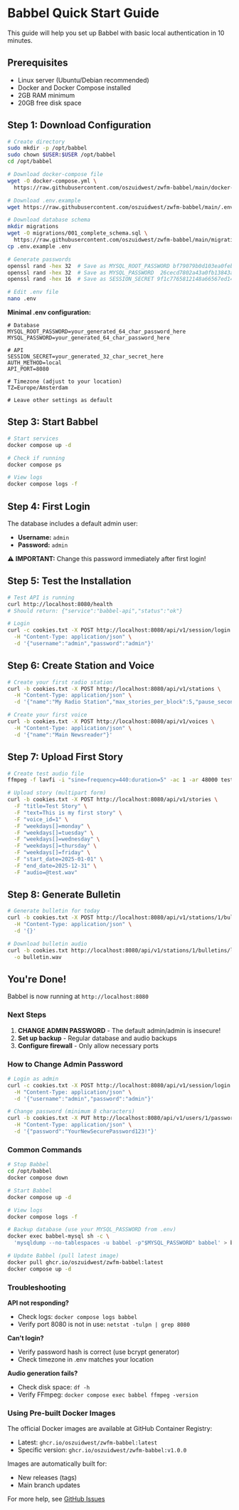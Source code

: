 # Babbel Quick Start Guide

This guide will help you set up Babbel with basic local authentication in 10 minutes.

## Prerequisites

- Linux server (Ubuntu/Debian recommended)
- Docker and Docker Compose installed
- 2GB RAM minimum
- 20GB free disk space

## Step 1: Download Configuration

```bash
# Create directory
sudo mkdir -p /opt/babbel
sudo chown $USER:$USER /opt/babbel
cd /opt/babbel

# Download docker-compose file
wget -O docker-compose.yml \
  https://raw.githubusercontent.com/oszuidwest/zwfm-babbel/main/docker-compose.prod.yml

# Download .env.example
wget https://raw.githubusercontent.com/oszuidwest/zwfm-babbel/main/.env.example

# Download database schema
mkdir migrations
wget -O migrations/001_complete_schema.sql \
  https://raw.githubusercontent.com/oszuidwest/zwfm-babbel/main/migrations/001_complete_schema.sql
cp .env.example .env

# Generate passwords
openssl rand -hex 32  # Save as MYSQL_ROOT_PASSWORD bf79079b0d103ea0feb65874e4a218d2e5090ba8c460b8aed899fa9754f9fa5b
openssl rand -hex 32  # Save as MYSQL_PASSWORD  26cecd7802a43a0fb13843aa78c19b13ca801ec5e06518600df1b29064d99649
openssl rand -hex 16  # Save as SESSION_SECRET 9f1c7765812148a66567ed14c63d378f

# Edit .env file
nano .env
```

**Minimal .env configuration:**
```env
# Database
MYSQL_ROOT_PASSWORD=your_generated_64_char_password_here
MYSQL_PASSWORD=your_generated_64_char_password_here

# API
SESSION_SECRET=your_generated_32_char_secret_here
AUTH_METHOD=local
API_PORT=8080

# Timezone (adjust to your location)
TZ=Europe/Amsterdam

# Leave other settings as default
```

## Step 3: Start Babbel

```bash
# Start services
docker compose up -d

# Check if running
docker compose ps

# View logs
docker compose logs -f
```

## Step 4: First Login

The database includes a default admin user:
- **Username:** `admin`
- **Password:** `admin`

⚠️ **IMPORTANT:** Change this password immediately after first login!

## Step 5: Test the Installation

```bash
# Test API is running
curl http://localhost:8080/health
# Should return: {"service":"babbel-api","status":"ok"}

# Login
curl -c cookies.txt -X POST http://localhost:8080/api/v1/session/login \
  -H "Content-Type: application/json" \
  -d '{"username":"admin","password":"admin"}'
```

## Step 6: Create Station and Voice

```bash
# Create your first radio station
curl -b cookies.txt -X POST http://localhost:8080/api/v1/stations \
  -H "Content-Type: application/json" \
  -d '{"name":"My Radio Station","max_stories_per_block":5,"pause_seconds":2.0}'

# Create your first voice
curl -b cookies.txt -X POST http://localhost:8080/api/v1/voices \
  -H "Content-Type: application/json" \
  -d '{"name":"Main Newsreader"}'
```

## Step 7: Upload First Story

```bash
# Create test audio file
ffmpeg -f lavfi -i "sine=frequency=440:duration=5" -ac 1 -ar 48000 test.wav

# Upload story (multipart form)
curl -b cookies.txt -X POST http://localhost:8080/api/v1/stories \
  -F "title=Test Story" \
  -F "text=This is my first story" \
  -F "voice_id=1" \
  -F "weekdays[]=monday" \
  -F "weekdays[]=tuesday" \
  -F "weekdays[]=wednesday" \
  -F "weekdays[]=thursday" \
  -F "weekdays[]=friday" \
  -F "start_date=2025-01-01" \
  -F "end_date=2025-12-31" \
  -F "audio=@test.wav"
```

## Step 8: Generate Bulletin

```bash
# Generate bulletin for today
curl -b cookies.txt -X POST http://localhost:8080/api/v1/stations/1/bulletins/generate \
  -H "Content-Type: application/json" \
  -d '{}'

# Download bulletin audio
curl -b cookies.txt http://localhost:8080/api/v1/stations/1/bulletins/latest/audio \
  -o bulletin.wav
```

## You're Done!

Babbel is now running at `http://localhost:8080`

### Next Steps

1. **CHANGE ADMIN PASSWORD** - The default admin/admin is insecure!
2. **Set up backup** - Regular database and audio backups
3. **Configure firewall** - Only allow necessary ports

### How to Change Admin Password

```bash
# Login as admin
curl -c cookies.txt -X POST http://localhost:8080/api/v1/session/login \
  -H "Content-Type: application/json" \
  -d '{"username":"admin","password":"admin"}'

# Change password (minimum 8 characters)
curl -b cookies.txt -X PUT http://localhost:8080/api/v1/users/1/password \
  -H "Content-Type: application/json" \
  -d '{"password":"YourNewSecurePassword123!"}'
```

### Common Commands

```bash
# Stop Babbel
cd /opt/babbel
docker compose down

# Start Babbel
docker compose up -d

# View logs
docker compose logs -f

# Backup database (use your MYSQL_PASSWORD from .env)
docker exec babbel-mysql sh -c \
  'mysqldump --no-tablespaces -u babbel -p"$MYSQL_PASSWORD" babbel' > backup.sql

# Update Babbel (pull latest image)
docker pull ghcr.io/oszuidwest/zwfm-babbel:latest
docker compose up -d
```

### Troubleshooting

**API not responding?**
- Check logs: `docker compose logs babbel`
- Verify port 8080 is not in use: `netstat -tulpn | grep 8080`

**Can't login?**
- Verify password hash is correct (use bcrypt generator)
- Check timezone in .env matches your location

**Audio generation fails?**
- Check disk space: `df -h`
- Verify FFmpeg: `docker compose exec babbel ffmpeg -version`

### Using Pre-built Docker Images

The official Docker images are available at GitHub Container Registry:
- Latest: `ghcr.io/oszuidwest/zwfm-babbel:latest`
- Specific version: `ghcr.io/oszuidwest/zwfm-babbel:v1.0.0`

Images are automatically built for:
- New releases (tags)
- Main branch updates

For more help, see [GitHub Issues](https://github.com/oszuidwest/zwfm-babbel/issues)
